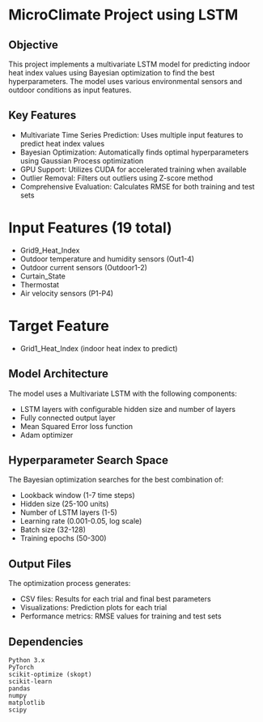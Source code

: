 # MicroClimate Project using LSTM

## Objective
This project implements a multivariate LSTM model for predicting indoor heat index values using Bayesian optimization to find the best hyperparameters. The model uses various environmental sensors and outdoor conditions as input features.

## Key Features
- Multivariate Time Series Prediction: Uses multiple input features to predict heat index values
- Bayesian Optimization: Automatically finds optimal hyperparameters using Gaussian Process optimization
- GPU Support: Utilizes CUDA for accelerated training when available
- Outlier Removal: Filters out outliers using Z-score method
- Comprehensive Evaluation: Calculates RMSE for both training and test sets

# Input Features (19 total)
- Grid9_Heat_Index
- Outdoor temperature and humidity sensors (Out1-4)
- Outdoor current sensors (Outdoor1-2)
- Curtain_State
- Thermostat
- Air velocity sensors (P1-P4)
# Target Feature
- Grid1_Heat_Index (indoor heat index to predict)

## Model Architecture
The model uses a Multivariate LSTM with the following components:
- LSTM layers with configurable hidden size and number of layers
- Fully connected output layer
- Mean Squared Error loss function
- Adam optimizer

## Hyperparameter Search Space
The Bayesian optimization searches for the best combination of:
- Lookback window (1-7 time steps)
- Hidden size (25-100 units)
- Number of LSTM layers (1-5)
- Learning rate (0.001-0.05, log scale)
- Batch size (32-128)
- Training epochs (50-300)

## Output Files
The optimization process generates:
- CSV files: Results for each trial and final best parameters
- Visualizations: Prediction plots for each trial
- Performance metrics: RMSE values for training and test sets
  
## Dependencies
```
Python 3.x
PyTorch
scikit-optimize (skopt)
scikit-learn
pandas
numpy
matplotlib
scipy
```
